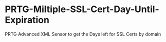 # PRTG-Miltiple-SSL-Cert-Day-Until-Expiration
PRTG Advanced XML Sensor to get the Days left for SSL Certs by domain
